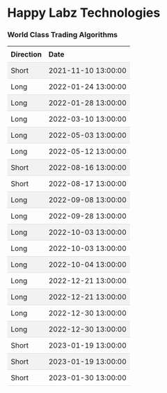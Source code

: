 
<style>
.hits {
            border-collapse: collapse;
            width: 100%;
        }
        .hits th, td {
            padding: 8px;
            text-align: left;
            border-bottom: 1px solid #ddd;
        }
        .hits tr:nth-child(even) {
            background-color: #f2f2f2;
        }
</style>
    
# Happy Labz Technologies

### World Class Trading Algorithms
    
<table class="hits">
    <tr>
        <th>Direction</th>
        <th>Date</th>
      </tr>
    <tr>
        <td>Short</td>
        <td>2021-11-10 13:00:00</td>
    </tr>
    <tr>
        <td>Long</td>
        <td>2022-01-24 13:00:00</td>
    </tr>
    <tr>
        <td>Long</td>
        <td>2022-01-28 13:00:00</td>
    </tr>
    <tr>
        <td>Long</td>
        <td>2022-03-10 13:00:00</td>
    </tr>
    <tr>
        <td>Long</td>
        <td>2022-05-03 13:00:00</td>
    </tr>
    <tr>
        <td>Long</td>
        <td>2022-05-12 13:00:00</td>
    </tr>
    <tr>
        <td>Short</td>
        <td>2022-08-16 13:00:00</td>
    </tr>
    <tr>
        <td>Short</td>
        <td>2022-08-17 13:00:00</td>
    </tr>
    <tr>
        <td>Long</td>
        <td>2022-09-08 13:00:00</td>
    </tr>
    <tr>
        <td>Long</td>
        <td>2022-09-28 13:00:00</td>
    </tr>
    <tr>
        <td>Long</td>
        <td>2022-10-03 13:00:00</td>
    </tr>
    <tr>
        <td>Long</td>
        <td>2022-10-03 13:00:00</td>
    </tr>
    <tr>
        <td>Long</td>
        <td>2022-10-04 13:00:00</td>
    </tr>
    <tr>
        <td>Long</td>
        <td>2022-12-21 13:00:00</td>
    </tr>
    <tr>
        <td>Long</td>
        <td>2022-12-21 13:00:00</td>
    </tr>
    <tr>
        <td>Long</td>
        <td>2022-12-30 13:00:00</td>
    </tr>
    <tr>
        <td>Long</td>
        <td>2022-12-30 13:00:00</td>
    </tr>
    <tr>
        <td>Short</td>
        <td>2023-01-19 13:00:00</td>
    </tr>
    <tr>
        <td>Short</td>
        <td>2023-01-19 13:00:00</td>
    </tr>
    <tr>
        <td>Short</td>
        <td>2023-01-30 13:00:00</td>
    </tr>
    
</table>